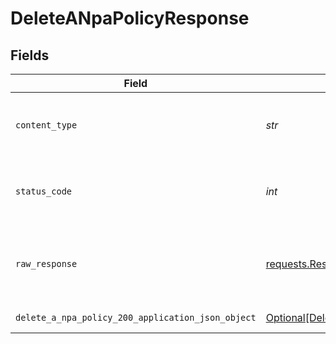 # DeleteANpaPolicyResponse


## Fields

| Field                                                                                                         | Type                                                                                                          | Required                                                                                                      | Description                                                                                                   |
| ------------------------------------------------------------------------------------------------------------- | ------------------------------------------------------------------------------------------------------------- | ------------------------------------------------------------------------------------------------------------- | ------------------------------------------------------------------------------------------------------------- |
| `content_type`                                                                                                | *str*                                                                                                         | :heavy_check_mark:                                                                                            | HTTP response content type for this operation                                                                 |
| `status_code`                                                                                                 | *int*                                                                                                         | :heavy_check_mark:                                                                                            | HTTP response status code for this operation                                                                  |
| `raw_response`                                                                                                | [requests.Response](https://requests.readthedocs.io/en/latest/api/#requests.Response)                         | :heavy_minus_sign:                                                                                            | Raw HTTP response; suitable for custom response parsing                                                       |
| `delete_a_npa_policy_200_application_json_object`                                                             | [Optional[DeleteANpaPolicy200ApplicationJSON]](../../models/operations/deleteanpapolicy200applicationjson.md) | :heavy_minus_sign:                                                                                            | successful operation                                                                                          |